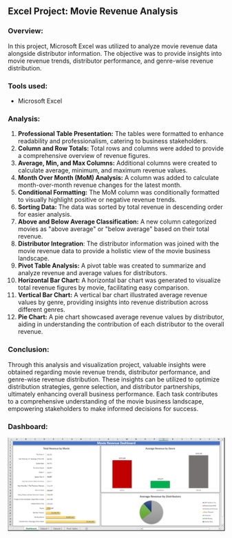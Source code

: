 ## Excel Project: Movie Revenue Analysis

### Overview:
In this project, Microsoft Excel was utilized to analyze movie revenue data alongside distributor information. The objective was to provide insights into movie revenue trends, distributor performance, and genre-wise revenue distribution.

### Tools used:
- Microsoft Excel

### Analysis:
1. **Professional Table Presentation:** The tables were formatted to enhance readability and professionalism, catering to business stakeholders.
2. **Column and Row Totals:** Total rows and columns were added to provide a comprehensive overview of revenue figures.
3. **Average, Min, and Max Columns:** Additional columns were created to calculate average, minimum, and maximum revenue values.
4. **Month Over Month (MoM) Analysis:** A column was added to calculate month-over-month revenue changes for the latest month.
5. **Conditional Formatting:** The MoM column was conditionally formatted to visually highlight positive or negative revenue trends.
6. **Sorting Data:** The data was sorted by total revenue in descending order for easier analysis.
7. **Above and Below Average Classification:** A new column categorized movies as "above average" or "below average" based on their total revenue.
8. **Distributor Integration**: The distributor information was joined with the movie revenue data to provide a holistic view of the movie business landscape.
9. **Pivot Table Analysis:** A pivot table was created to summarize and analyze revenue and average values for distributors.
10. **Horizontal Bar Chart:** A horizontal bar chart was generated to visualize total revenue figures by movie, facilitating easy comparison.
11. **Vertical Bar Chart:** A vertical bar chart illustrated average revenue values by genre, providing insights into revenue distribution across different genres.
12. **Pie Chart:** A pie chart showcased average revenue values by distributor, aiding in understanding the contribution of each distributor to the overall revenue.

### Conclusion:
Through this analysis and visualization project, valuable insights were obtained regarding movie revenue trends, distributor performance, and genre-wise revenue distribution. These insights can be utilized to optimize distribution strategies, genre selection, and distributor partnerships, ultimately enhancing overall business performance. Each task contributes to a comprehensive understanding of the movie business landscape, empowering stakeholders to make informed decisions for success.

### Dashboard:
![Image alt text](dashboard.png)

